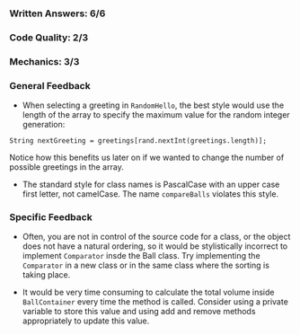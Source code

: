 ### Written Answers: 6/6

### Code Quality: 2/3

### Mechanics: 3/3

### General Feedback
- When selecting a greeting in `RandomHello`, the best style would use the length
of the array to specify the maximum value for the random integer generation:
```
String nextGreeting = greetings[rand.nextInt(greetings.length)];
```
Notice how this benefits us later on if we wanted to change the number of
possible greetings in the array.

- The standard style for class names is PascalCase with an upper case first
letter, not camelCase. The name `compareBalls` violates this style.


### Specific Feedback
- Often, you are not in control of the source code for a class, or the object
does not have a natural ordering, so it would be stylistically incorrect to
implement `Comparator` insde the Ball class. Try implementing the `Comparator`
in a new class or in the same class where the sorting is taking place.

- It would be very time consuming to calculate the total volume
inside `BallContainer` every time the method is called. Consider using
a private variable to store this value and using add and remove methods
appropriately to update this value.
